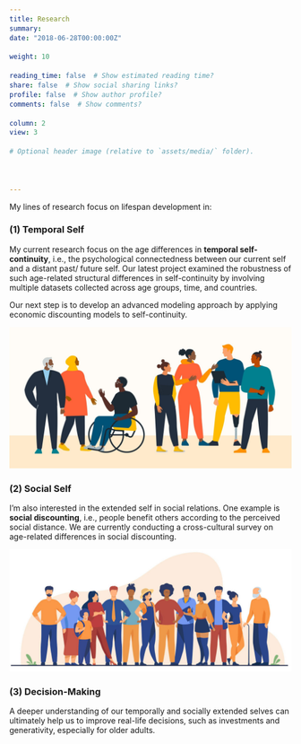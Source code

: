```yaml
---
title: Research
summary: 
date: "2018-06-28T00:00:00Z"

weight: 10

reading_time: false  # Show estimated reading time?
share: false  # Show social sharing links?
profile: false  # Show author profile?
comments: false  # Show comments?

column: 2
view: 3

# Optional header image (relative to `assets/media/` folder).

  
  
---
```

My lines of research focus on lifespan development in:

### (1) Temporal Self
My current research focus on the age differences in **temporal self-continuity**, i.e., the psychological connectedness between our current self and a distant past/ future self. Our latest project examined the robustness of such age-related structural differences in self-continuity by involving multiple datasets collected across age groups, time, and countries.

Our next step is to develop an advanced modeling approach by applying economic discounting models to self-continuity.

![](female_cycle.jpeg " ")

### (2) Social Self
I’m also interested in the extended self in social relations. One example is **social discounting**, i.e., people benefit others according to the perceived social distance. We are currently conducting a cross-cultural survey on age-related differences in social discounting.

![](male_cycle.jpeg " ")

### (3) Decision-Making
A deeper understanding of our temporally and socially extended selves can ultimately help us to improve real-life decisions, such as investments and generativity, especially for older adults. 


